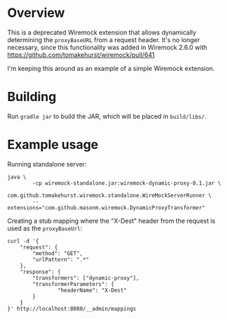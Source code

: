 # Overview

This is a deprecated Wiremock extension that allows dynamically determining the `proxyBaseURL` from a request header.
It's no longer necessary, since this functionality was added in Wiremock 2.6.0 with https://github.com/tomakehurst/wiremock/pull/641

I'm keeping this around as an example of a simple Wiremock extension.

# Building

Run `gradle jar` to build the JAR, which will be placed in `build/libs/`.

# Example usage

Running standalone server:

```
java \
        -cp wiremock-standalone.jar:wiremock-dynamic-proxy-0.1.jar \
        com.github.tomakehurst.wiremock.standalone.WireMockServerRunner \
        --extensions="com.github.masonm.wiremock.DynamicProxyTransformer"
```

Creating a stub mapping where the "X-Dest" header from the request is used as the `proxyBaseUrl`:
```
curl -d '{
    "request": {
        "method": "GET",
        "urlPattern": ".*"
    },
    "response": {
        "transformers": ["dynamic-proxy"],
        "transformerParameters": {
                "headerName": "X-Dest"
        }
    }
}' http://localhost:8080/__admin/mappings
```
